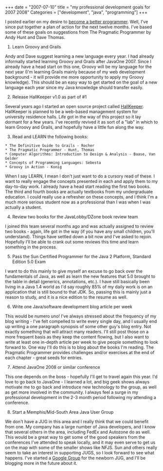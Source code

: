 +++
date = "2007-07-10"
title = "my professional development goals for 2007 2008"
Categories = ["development", "java", "programming"]
+++

I posted earlier on my desire to [become a better programmer](http://matt-stine.blogspot.com/2007/07/help-me-become-better-programmer.html). Well, I've since put together a plan of action for the next twelve months. I've based some of these goals on suggestions from The Pragmatic Programmer by Andy Hunt and Dave Thomas.  


  1. Learn Groovy and Grails  
  
Andy and Dave suggest learning a new language every year. I had already informally started learning Groovy and Grails after JavaOne 2007. Since I already have a head start on this one, Groovy will be my language for the next year (I'm learning Grails mainly because of my web development background - it will provide me more opportunity to apply my Groovy knowledge). This should be an easy way to get started on the goal of a new language each year since my Java knowledge should transfer easily.  
  

  2. Release HallKeeper v1.0 as part of #1  
  
Several years ago I started an open source project called [HallKeeper](http://code.google.com/p/hallkeeper). HallKeeper is planned to be a web-based management system for university residence halls. Life got in the way of this project so it lay dormant for a few years. I've recently revived it as sort of a "lab" in which to learn Groovy and Grails, and hopefully have a little fun along the way.  
  

  3. Read and LEARN the following books:  
  

    * The Definitive Guide to Grails - Rocher
    * The Pragmatic Programmer - Hunt, Thomas
    * Computer Algorithms: Introduction to Design & Analysis - Baase, Van Gelder
    * Concepts of Programming Languages: Sebesta
    * Groovy in Action - Konig
  
When I say LEARN, I mean I don't just want to do a cursory read of these. I want to really engage the concepts presented in each and apply them to my day-to-day work. I already have a head start reading the first two books. The third and fourth books are actually textbooks from my undergraduate education. I could really use a refresher on these concepts, and I think I'm a much more serious student now as a professional than I was when I was actually a student.  
  

  4. Review two books for the JavaLobby/DZone book review team  
  
I joined this team several months ago and was actually assigned to review two books - again, life got in the way (if you have any small children, you'll understand). Things have settled down a bit now and I've asked to rejoin. Hopefully I'll be able to crank out some reviews this time and learn something in the process.  
  

  5. Pass the Sun Certified Programmer for the Java 2 Platform, Standard Edition 5.0 Exam  
  
I want to do this mainly to give myself an excuse to go back over the fundamentals of Java, as well as learn the new features that 5.0 brought to the table in detail (generics, annotations, etc.). I have still basically been living in a Java 1.4 world as I'd say roughly 85% of my daily work is on an application that is still bound to that JDK. So, passing this is mainly just a reason to study, and it is a nice edition to the resume as well.  
  

  6. Write one Java/software development blog article per week  
  
This would be numero uno! I've always stressed about the frequency of my blog writing - I've felt compelled to write every single day, and I usually end up writing a one paragraph synopsis of some other guy's blog entry. Not exactly something that will attract many readers. I'll still post those on a more frequent basis as they keep the content flowing, but I also want to write at least one in-depth article per week to give people something to look forward to. One way I'll do this is to blog about the books I'm reading. The Pragmatic Programmer provides challenges and/or exercises at the end of each chapter - great seeds for entries.  
  

  7. Attend JavaOne 2008 or similar conference  
  
This one depends on the boss - hopefully I'll get to travel again this year. I'd love to go back to JavaOne - I learned a lot, and big geek shows always motivate me to go back and introduce new technology to the group, as well as get more involved in the community. I always feel a surge in my professional development in the 2-3 month period following my attending a conference.  
  

  8. Start a Memphis/Mid-South Area Java User Group  
  
We don't have a JUG in this area and I really think that we could benefit from one. My company has a large number of Java developers, and I know that several others in the area, including FedEx and Autozone do as well. This would be a great way to get some of the good speakers from the conferences I've attended to speak locally, and it may even serve to get us on the map with some of the smaller shows like NFJS. Sun and others really seem to take an interest in supporting JUGS, so I look forward to see what happens. I've started a [Google Group](http://groups.google.com/group/memphis-mid-south-jug) for the newborn JUG, and I'll be blogging more in the future about it.  

